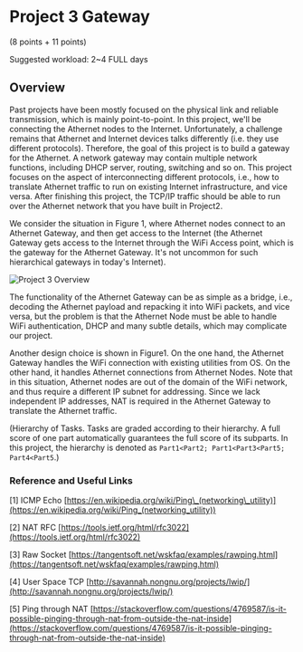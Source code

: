 # Project 3 Gateway

(8 points + 11 points)

Suggested workload: 2~4 FULL days

## Overview
Past projects have been mostly focused on the physical link and reliable transmission, which is mainly point-to-point. In this project, we'll be connecting the Athernet nodes to the Internet. Unfortunately, a challenge remains that Athernet and Internet devices talks differently (i.e. they use different protocols). Therefore, the goal of this project is to build a gateway for the Athernet. A network gateway may contain multiple network functions, including DHCP server, routing, switching and so on. This project focuses on the aspect of interconnecting different protocols, i.e., how to translate Athernet traffic to run on existing Internet infrastructure, and vice versa. After finishing this project, the TCP/IP traffic should be able to run over the Athernet network that you have built in Project2.

We consider the situation in Figure 1, where Athernet nodes connect to an Athernet Gateway, and then get access to the Internet (the Athernet Gateway gets access to the Internet through the WiFi Access point, which is the gateway for the Athernet Gateway. It's not uncommon for such hierarchical gateways in today's Internet).

![Project 3 Overview](/media/proj3_overview.png)

The functionality of the Athernet Gateway can be as simple as a bridge, i.e., decoding the Athernet payload and repacking it into WiFi packets, and vice versa, but the problem is that the Athernet Node must be able to handle WiFi authentication, DHCP and many subtle details, which may complicate our project.

Another design choice is shown in Figure1. On the one hand, the Athernet Gateway handles the WiFi connection with existing utilities from OS. On the other hand, it handles Athernet connections from Athernet Nodes. Note that in this situation, Athernet nodes are out of the domain of the WiFi network, and thus require a different IP subnet for addressing. Since we lack independent IP addresses, NAT is required in the Athernet Gateway to translate the Athernet traffic.

(Hierarchy of Tasks. Tasks are graded according to their hierarchy. A full score of one part automatically guarantees the full score of its subparts. In this project, the hierarchy is denoted as `Part1<Part2; Part1<Part3<Part5; Part4<Part5`.)


### Reference and Useful Links

[1] ICMP Echo [https://en.wikipedia.org/wiki/Ping\_(networking\_utility)](https://en.wikipedia.org/wiki/Ping_(networking_utility))

[2] NAT RFC [https://tools.ietf.org/html/rfc3022](https://tools.ietf.org/html/rfc3022)

[3] Raw Socket [https://tangentsoft.net/wskfaq/examples/rawping.html](https://tangentsoft.net/wskfaq/examples/rawping.html)

[4] User Space TCP [http://savannah.nongnu.org/projects/lwip/](http://savannah.nongnu.org/projects/lwip/)

[5] Ping through NAT [https://stackoverflow.com/questions/4769587/is-it-possible-pinging-through-nat-from-outside-the-nat-inside](https://stackoverflow.com/questions/4769587/is-it-possible-pinging-through-nat-from-outside-the-nat-inside)
